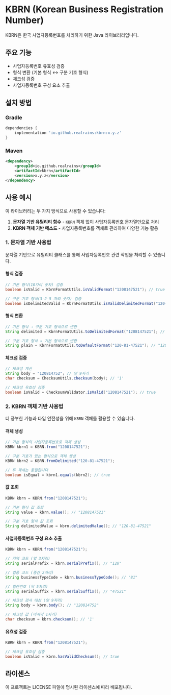 # KBRN (Korean Business Registration Number)

KBRN은 한국 사업자등록번호를 처리하기 위한 Java 라이브러리입니다.

## 주요 기능

- 사업자등록번호 유효성 검증
- 형식 변환 (기본 형식 ↔ 구분 기호 형식)
- 체크섬 검증
- 사업자등록번호 구성 요소 추출

## 설치 방법

### Gradle

```gradle
dependencies {
    implementation 'io.github.realrains:kbrn:x.y.z'
}
```

### Maven

```xml
<dependency>
    <groupId>io.github.realrains</groupId>
    <artifactId>kbrn</artifactId>
    <version>x.y.z</version>
</dependency>
```

## 사용 예시

이 라이브러리는 두 가지 방식으로 사용할 수 있습니다:
1. **문자열 기반 유틸리티 함수** - `KBRN` 객체 없이 사업자등록번호 문자열만으로 처리
2. **KBRN 객체 기반 메소드** - 사업자등록번호를 객체로 관리하여 다양한 기능 활용

### 1. 문자열 기반 사용법

문자열 기반으로 유틸리티 클래스를 통해 사업자등록번호 관련 작업을 처리할 수 있습니다.

#### 형식 검증

```java
// 기본 형식(10자리 숫자) 검증
boolean isValid = KbrnFormatUtils.isValidFormat("1208147521"); // true

// 구분 기호 형식(3-2-5 자리 숫자) 검증
boolean isDelimitedValid = KbrnFormatUtils.isValidDelimitedFormat("120-81-47521"); // true
```

#### 형식 변환

```java
// 기본 형식 → 구분 기호 형식으로 변환
String delimited = KbrnFormatUtils.toDelimitedFormat("1208147521"); // "120-81-47521"

// 구분 기호 형식 → 기본 형식으로 변환
String plain = KbrnFormatUtils.toDefaultFormat("120-81-47521"); // "1208147521"
```

#### 체크섬 검증

```java
// 체크섬 계산
String body = "120814752"; // 앞 9자리
char checksum = ChecksumUtils.checksum(body); // '1'

// 체크섬 유효성 검증
boolean isValid = ChecksumValidator.isValid("1208147521"); // true
```

### 2. KBRN 객체 기반 사용법

더 풍부한 기능과 타입 안전성을 위해 `KBRN` 객체를 활용할 수 있습니다.

#### 객체 생성

```java
// 기본 형식의 사업자등록번호로 객체 생성
KBRN kbrn1 = KBRN.from("1208147521");

// 구분 기호가 있는 형식으로 객체 생성
KBRN kbrn2 = KBRN.fromDelimited("120-81-47521");

// 두 객체는 동일합니다
boolean isEqual = kbrn1.equals(kbrn2); // true
```

#### 값 조회

```java
KBRN kbrn = KBRN.from("1208147521");

// 기본 형식 값 조회
String value = kbrn.value(); // "1208147521"

// 구분 기호 형식 값 조회
String delimitedValue = kbrn.delimitedValue(); // "120-81-47521"
```

#### 사업자등록번호 구성 요소 추출

```java
KBRN kbrn = KBRN.from("1208147521");

// 지역 코드 (앞 3자리)
String serialPrefix = kbrn.serialPrefix(); // "120"

// 업종 코드 (중간 2자리)
String businessTypeCode = kbrn.businessTypeCode(); // "81"

// 일련번호 (뒤 5자리)
String serialSuffix = kbrn.serialSuffix(); // "47521"

// 체크섬 검사 대상 (앞 9자리)
String body = kbrn.body(); // "120814752"

// 체크섬 값 (마지막 1자리)
char checksum = kbrn.checksum(); // '1'
```

#### 유효성 검증

```java
KBRN kbrn = KBRN.from("1208147521");

// 체크섬 유효성 검증
boolean isValid = kbrn.hasValidChecksum(); // true
```

## 라이센스

이 프로젝트는 LICENSE 파일에 명시된 라이센스에 따라 배포됩니다.

